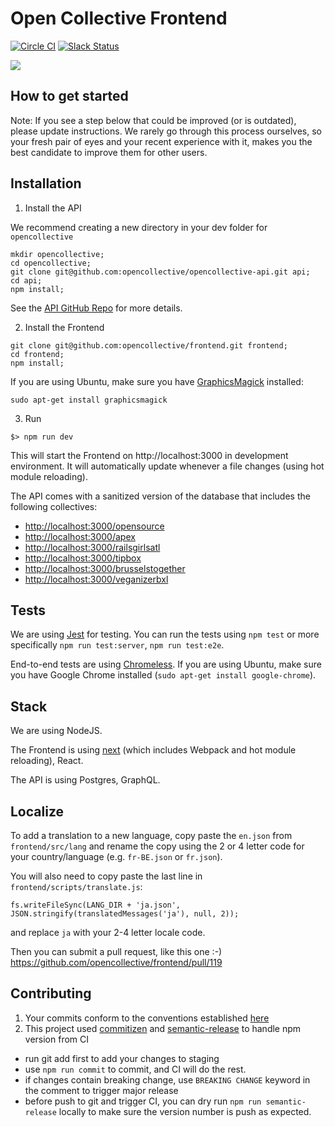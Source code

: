 # Open Collective Frontend

[![Circle CI](https://circleci.com/gh/opencollective/frontend/tree/master.svg?style=shield)](https://circleci.com/gh/opencollective/frontend/tree/master)
[![Slack Status](https://slack.opencollective.org/badge.svg)](https://slack.opencollective.org)

![](https://d.pr/i/MOS677+)

## How to get started

Note: If you see a step below that could be improved (or is outdated), please update instructions. We rarely go through this process ourselves, so your fresh pair of eyes and your recent experience with it, makes you the best candidate to improve them for other users.

## Installation

1. Install the API

We recommend creating a new directory in your dev folder for `opencollective`

```
mkdir opencollective;
cd opencollective;
git clone git@github.com:opencollective/opencollective-api.git api;
cd api;
npm install;
```

See the [API GitHub Repo](https://github.com/opencollective/opencollective-api) for more details.

2. Install the Frontend

```
git clone git@github.com:opencollective/frontend.git frontend;
cd frontend;
npm install;
```

If you are using Ubuntu, make sure you have [GraphicsMagick](http://www.graphicsmagick.org) installed:

```
sudo apt-get install graphicsmagick
```

3. Run

```
$> npm run dev
```

This will start the Frontend on http://localhost:3000 in development environment. It will automatically update whenever a file changes (using hot module reloading).

The API comes with a sanitized version of the database that includes the following collectives:
- [http://localhost:3000/opensource](http://localhost:3000/opensource)
- [http://localhost:3000/apex](http://localhost:3000/apex)
- [http://localhost:3000/railsgirlsatl](http://localhost:3000/railsgirlsatl)
- [http://localhost:3000/tipbox](http://localhost:3000/tipbox)
- [http://localhost:3000/brusselstogether](http://localhost:3000/brusselstogether)
- [http://localhost:3000/veganizerbxl](http://localhost:3000/veganizerbxl)

## Tests

We are using [Jest](https://facebook.github.io/jest/) for testing.
You can run the tests using `npm test` or more specifically `npm run test:server`, `npm run test:e2e`.

End-to-end tests are using [Chromeless](https://github.com/graphcool/chromeless). If you are using Ubuntu, make sure you have Google Chrome installed (`sudo apt-get install google-chrome`).

## Stack

We are using NodeJS.

The Frontend is using [next](https://zeit.co/next) (which includes Webpack and hot module reloading), React.

The API is using Postgres, GraphQL.

## Localize

To add a translation to a new language, copy paste the `en.json` from `frontend/src/lang` and rename the copy using the 2 or 4 letter code for your country/language (e.g. `fr-BE.json` or `fr.json`).

You will also need to copy paste the last line in `frontend/scripts/translate.js`:
```
fs.writeFileSync(LANG_DIR + 'ja.json', JSON.stringify(translatedMessages('ja'), null, 2));
```

and replace `ja` with your 2-4 letter locale code.

Then you can submit a pull request, like this one :-)
https://github.com/opencollective/frontend/pull/119

## Contributing

1. Your commits conform to the conventions established [here](https://github.com/conventional-changelog/conventional-changelog-angular/blob/master/convention.md)
2. This project used [commitizen](https://github.com/commitizen/cz-cli) and [semantic-release](https://github.com/semantic-release/semantic-release) to handle npm version from CI
  + run git add first to add your changes to staging
  + use `npm run commit` to commit, and CI will do the rest.
  + if changes contain breaking change, use `BREAKING CHANGE` keyword in the comment to trigger major release
  + before push to git and trigger CI, you can dry run `npm run semantic-release` locally to make sure the version number is push as expected.

